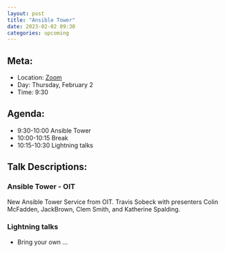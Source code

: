 ```yaml
---
layout: post
title: "Ansible Tower"
date: 2023-02-02 09:30
categories: upcoming
---
```


## Meta:

- Location: [Zoom](https://z.umn.edu/cpmstream)
- Day: Thursday, February 2
- Time: 9:30

## Agenda:

- 9:30-10:00 Ansible Tower
- 10:00-10:15 Break
- 10:15-10:30 Lightning talks

## Talk Descriptions:

### Ansible Tower - OIT

New Ansible Tower Service from OIT. Travis Sobeck with presenters Colin McFadden, JackBrown, Clem Smith, and Katherine Spalding. 

### Lightning talks
- Bring your own ...
